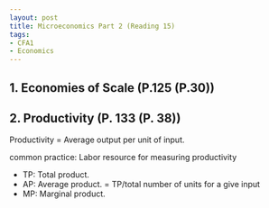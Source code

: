 ```yaml
---
layout: post
title: Microeconomics Part 2 (Reading 15)
tags: 
- CFA1
- Economics
---
```


## 1. Economies of Scale (P.125 (P.30))


## 2. Productivity (P. 133 (P. 38))

Productivity = Average output per unit of input. 

common practice: Labor resource for measuring productivity

* TP: Total product.
* AP: Average product. = TP/total number of units for a give input
* MP: Marginal product.  




